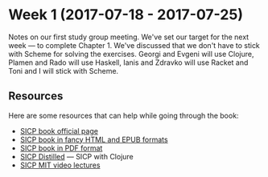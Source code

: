 Week 1 (2017-07-18 - 2017-07-25)
================================

Notes on our first study group meeting.
We've set our target for the next week — to complete Chapter 1.
We've discussed that we don't have to stick with Scheme for solving the
exercises. Georgi and Evgeni will use Clojure, Plamen and Rado will use
Haskell, Ianis and Zdravko will use Racket and
Toni and I will stick with Scheme.

Resources
---------
Here are some resources that can help while going through the book:
* [SICP book official page](https://mitpress.mit.edu/sicp)
* [SICP book in fancy HTML and EPUB formats](https://github.com/sarabander/sicp)
* [SICP book in PDF format](https://github.com/sarabander/sicp-pdf)
* [SICP Distilled](http://www.sicpdistilled.com) — SICP with Clojure
* [SICP MIT video lectures](https://ocw.mit.edu/courses/electrical-engineering-and-computer-science/6-001-structure-and-interpretation-of-computer-programs-spring-2005/video-lectures)
